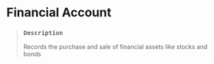 # Financial Account

> ### `Description`
>
> Records the purchase and sale of financial assets like stocks and bonds
